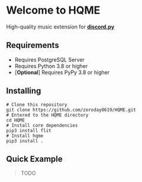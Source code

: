 # Welcome to HQME

High-quality music extension for [**discord.py**](https://github.com/Rapptz/discord.py)

## Requirements

- Requires PostgreSQL Server
- Requires Python 3.8 or higher
- [**Optional**] Requires PyPy 3.8 or higher

## Installing

    # Clone this repository
    git clone https://github.com/zeroday0619/HQME.git
    # Entered to the HQME directory
    cd HQME
    # Install core dependencies
    pip3 install flit
    # Install hqme
    pip3 install .

## Quick Example

> TODO

